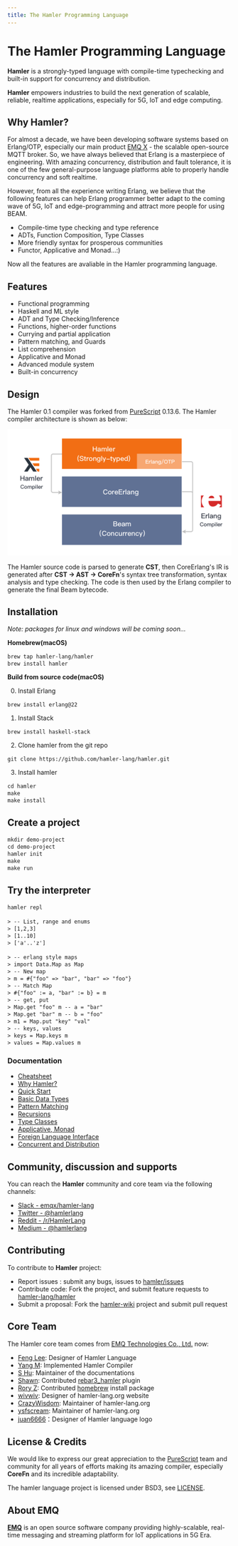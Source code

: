 ```yaml
---
title: The Hamler Programming Language
---
```


# The Hamler Programming Language

**Hamler** is a strongly-typed language with compile-time typechecking and built-in support for concurrency and distribution.

**Hamler** empowers industries to build the next generation of scalable, reliable, realtime applications, especially for 5G, IoT and edge computing.

## **Why Hamler?**

For almost a decade, we have been developing software systems based on Erlang/OTP, especially our main product [EMQ X](https://github.com/emqx/emqx) - the scalable open-source MQTT broker. So, we have always believed that Erlang is a masterpiece of engineering. With amazing concurrency, distribution and fault tolerance, it is one of the few general-purpose language platforms able to properly handle concurrency and soft realtime.

However, from all the experience writing Erlang, we believe that the following features can help Erlang programmer better adapt to the coming wave of 5G, IoT and edge-programming and attract more people for using BEAM.

- Compile-time type checking and type reference
- ADTs, Function Composition, Type Classes
- More friendly syntax for prosperous communities
- Functor, Applicative and Monad...:)

Now all the features are avaliable in the Hamler programming language.

## **Features**

- Functional programming
- Haskell and ML style
- ADT and Type Checking/Inference
- Functions, higher-order functions
- Currying and partial application
- Pattern matching, and Guards
- List comprehension
- Applicative and Monad
- Advanced module system
- Built-in concurrency

## **Design**

The Hamler 0.1 compiler was forked from [PureScript][PureScriptHamler] 0.13.6. The Hamler compiler architecture is shown as below:

![hamler-compiler](images/compiler.png)

The Hamler source code is parsed to generate **CST**, then CoreErlang's IR is generated after **CST -> AST -> CoreFn**'s syntax tree transformation, syntax analysis and type checking. The code is then used by the Erlang compiler to generate the final Beam bytecode.

[PureScriptHamler]: https://github.com/hamler-lang/purescript

## **Installation**

*Note: packages for linux and windows will be coming soon...*

**Homebrew(macOS)**

  ```shell
  brew tap hamler-lang/hamler
  brew install hamler
  ```

**Build from source code(macOS)**

0. Install Erlang

  ```shell
  brew install erlang@22
  ```

1. Install Stack

  ```shell
  brew install haskell-stack
  ```

2. Clone hamler from the git repo

  ```shell
  git clone https://github.com/hamler-lang/hamler.git
  ```

3. Install hamler

  ```shell
  cd hamler
  make
  make install
  ```

## **Create a project**

  ```shell
  mkdir demo-project
  cd demo-project
  hamler init
  make
  make run
  ```

## **Try the interpreter**

  ```shell
  hamler repl

  > -- List, range and enums
  > [1,2,3]
  > [1..10]
  > ['a'..'z']

  > -- erlang style maps
  > import Data.Map as Map
  > -- New map
  > m = #{"foo" => "bar", "bar" => "foo"}
  > -- Match Map
  > #{"foo" := a, "bar" := b} = m
  > -- get, put
  > Map.get "foo" m -- a = "bar"
  > Map.get "bar" m -- b = "foo"
  > m1 = Map.put "key" "val"
  > -- keys, values
  > keys = Map.keys m
  > values = Map.values m
  ```

### **Documentation**

- [Cheatsheet][Cheatsheet]
- [Why Hamler?][WhyHamler]
- [Quick Start][QuickStart]
- [Basic Data Types][BasicDataTypes]
- [Pattern Matching][PatternMatching]
- [Recursions][Recursions]
- [Type Classes][TypeClasses]
- [Applicative, Monad][ApplicativeMonad]
- [Foreign Language Interface][FFI]
- [Concurrent and Distribution][ConcurrentAndDistribution]

[Cheatsheet]: https://github.com/hamler-lang/documentation/blob/master/Cheatsheet.md
[WhyHamler]: https://github.com/hamler-lang/documentation/blob/master/guides/01_WhyHamler.md
[QuickStart]: https://github.com/hamler-lang/documentation/blob/master/guides/02_QuickStart.md
[BasicDataTypes]: https://github.com/hamler-lang/documentation/blob/master/guides/03_BasicTypesFucntionsAndOperators.md
[PatternMatching]: https://github.com/hamler-lang/documentation/blob/master/guides/04_MoreTypesandPatternMatching.md
[Recursions]: https://github.com/hamler-lang/documentation/blob/master/guides/05_HigherOrderFunctionsAndRecursions.md
[TypeClasses]: https://github.com/hamler-lang/documentation/blob/master/guides/06_TypeClasses.md
[ApplicativeMonad]: https://github.com/hamler-lang/documentation/blob/master/guides/07_ApplicativeAndMonad.md
[FFI]: https://github.com/hamler-lang/documentation/blob/master/guides/ForeignLanguageInterface.md
[ConcurrentAndDistribution]: https://github.com/hamler-lang/documentation/blob/master/guides/ConcurrentAndDistribution.md

## **Community, discussion and supports**

You can reach the **Hamler** community and core team via the following channels:

- [Slack - emqx/hamler-lang](https://slack-invite.emqx.io/)
- [Twitter - @hamlerlang](https://twitter.com/hamlerlang)
- [Reddit - /r/HamlerLang](https://www.reddit.com/r/HamlerLang/)
- [Medium - @hamlerlang](https://medium.com/@hamlerlang)

## **Contributing**

To contribute to **Hamler** project:

- Report issues : submit any bugs, issues to [hamler/issues][hamler-issues]
- Contribute code: Fork the project, and submit feature requests to [hamler-lang/hamler][hamler-project]
- Submit a proposal: Fork the [hamler-wiki][hamler-wiki] project and submit pull request

[hamler-issues]: https://github.com/hamler-lang/hamler/issues
[hamler-project]: https://github.com/hamler-lang/hamler
[hamler-wiki]: https://github.com/hamler-lang/hamler-wiki

## **Core Team**

The Hamler core team comes from [EMQ Technologies Co., Ltd.](https://emqx.io/) now:

- [Feng Lee](https://github.com/emqplus): Designer of Hamler Language
- [Yang M](https://github.com/EMQ-YangM): Implemented Hamler Compiler
- [S Hu](https://github.com/SjWho): Maintainer of the documentations
- [Shawn](https://github.com/terry-xiaoyu): Contributed [rebar3_hamler][rebar3_hamler] plugin
- [Rory Z](https://github.com/zhanghongtong): Contributed [homebrew][homebrew] install package
- [wivwiv](https://github.com/wivwiv): Designer of hamler-lang.org website
- [CrazyWisdom](https://github.com/CrazyWisdom): Maintainer of hamler-lang.org
- [ysfscream](https://github.com/ysfscream): Maintainer of hamler-lang.org
- [juan6666](https://github.com/juan6666)：Designer of Hamler language logo

[homebrew]: https://github.com/hamler-lang/homebrew-hamler
[rebar3_hamler]: https://github.com/hamler-lang/rebar3_hamler

## **License & Credits**

We would like to express our great appreciation to the [PureScript][PureScriptSite] team and community for all years of efforts making its amazing compiler, especially **CoreFn** and its incredible adaptability.

The hamler language project is licensed under BSD3, see [LICENSE](./LICENSE).

[PureScriptSite]: https://www.purescript.org/

## **About EMQ**

[**EMQ**](https://emqx.io/) is an open source software company providing highly-scalable, real-time messaging and streaming platform for IoT applications in 5G Era.
